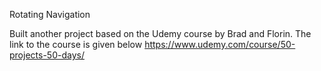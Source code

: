 Rotating Navigation 

Built another project based on the Udemy course by Brad and Florin. 
The link to  the course is given below
 https://www.udemy.com/course/50-projects-50-days/
 
